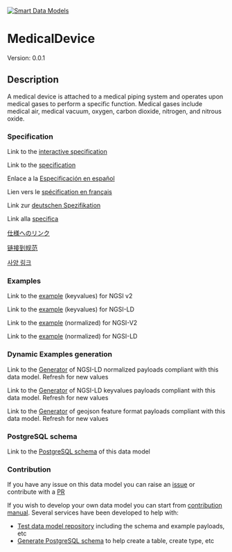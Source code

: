 [![Smart Data Models](https://smartdatamodels.org/wp-content/uploads/2022/01/SmartDataModels_logo.png "Logo")](https://smartdatamodels.org)
# MedicalDevice
Version: 0.0.1

## Description 

A medical device is attached to a medical piping system and operates upon medical gases to perform a specific function. Medical gases include medical air, medical vacuum, oxygen, carbon dioxide, nitrogen, and nitrous oxide.
### Specification

Link to the [interactive specification](https://swagger.lab.fiware.org/?url=https://smart-data-models.github.io/dataModel.S4BLDG/MedicalDevice/swagger.yaml)

Link to the [specification](https://github.com/smart-data-models/dataModel.S4BLDG/blob/master/MedicalDevice/doc/spec.md)

Enlace a la [Especificación en español](https://github.com/smart-data-models/dataModel.S4BLDG/blob/master/MedicalDevice/doc/spec_ES.md)

Lien vers le [spécification en français](https://github.com/smart-data-models/dataModel.S4BLDG/blob/master/MedicalDevice/doc/spec_FR.md)

Link zur [deutschen Spezifikation](https://github.com/smart-data-models/dataModel.S4BLDG/blob/master/MedicalDevice/doc/spec_DE.md)

Link alla [specifica](https://github.com/smart-data-models/dataModel.S4BLDG/blob/master/MedicalDevice/doc/spec_IT.md)

[仕様へのリンク](https://github.com/smart-data-models/dataModel.S4BLDG/blob/master/MedicalDevice/doc/spec_JA.md)

[链接到规范](https://github.com/smart-data-models/dataModel.S4BLDG/blob/master/MedicalDevice/doc/spec_ZH.md)

[사양 링크](https://github.com/smart-data-models/dataModel.S4BLDG/blob/master/MedicalDevice/doc/spec_KO.md)
### Examples

Link to the [example](https://smart-data-models.github.io/dataModel.S4BLDG/MedicalDevice/examples/example.json) (keyvalues) for NGSI v2

Link to the [example](https://smart-data-models.github.io/dataModel.S4BLDG/MedicalDevice/examples/example.jsonld) (keyvalues) for NGSI-LD

Link to the [example](https://smart-data-models.github.io/dataModel.S4BLDG/MedicalDevice/examples/example-normalized.json) (normalized) for NGSI-V2

Link to the [example](https://smart-data-models.github.io/dataModel.S4BLDG/MedicalDevice/examples/example-normalized.jsonld) (normalized) for NGSI-LD
### Dynamic Examples generation

Link to the [Generator](https://smartdatamodels.org/extra/ngsi-ld_generator.php?schemaUrl=https://raw.githubusercontent.com/smart-data-models/dataModel.S4BLDG/master/MedicalDevice/schema.json&email=info@smartdatamodels.org) of NGSI-LD normalized payloads compliant with this data model. Refresh for new values

Link to the [Generator](https://smartdatamodels.org/extra/ngsi-ld_generator_keyvalues.php?schemaUrl=https://raw.githubusercontent.com/smart-data-models/dataModel.S4BLDG/master/MedicalDevice/schema.json&email=info@smartdatamodels.org) of NGSI-LD keyvalues payloads compliant with this data model. Refresh for new values

Link to the [Generator](https://smartdatamodels.org/extra/geojson_features_generator.php?schemaUrl=https://raw.githubusercontent.com/smart-data-models/dataModel.S4BLDG/master/MedicalDevice/schema.json&email=info@smartdatamodels.org) of geojson feature format payloads compliant with this data model. Refresh for new values
### PostgreSQL schema

Link to the [PostgreSQL schema](https://github.com/smart-data-models/dataModel.S4BLDG/blob/master/MedicalDevice/schema.sql) of this data model
### Contribution

 If you have any issue on this data model you can raise an [issue](https://github.com/smart-data-models/dataModel.S4BLDG/issues)  or contribute with a [PR](https://github.com/smart-data-models/dataModel.S4BLDG/pulls)

 If you wish to develop your own data model you can start from [contribution manual](https://bit.ly/contribution_manual). Several services have been developed to help with: 
 - [Test data model repository](https://smartdatamodels.org/index.php/data-models-contribution-api/) including the schema and example payloads, etc
 - [Generate PostgreSQL schema](https://smartdatamodels.org/index.php/sql-service/) to help create a table, create type, etc